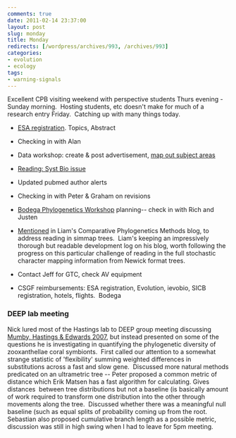 ```yaml
---
comments: true
date: 2011-02-14 23:37:00
layout: post
slug: monday
title: Monday
redirects: [/wordpress/archives/993, /archives/993]
categories:
- evolution
- ecology
tags:
- warning-signals
---
```


Excellent CPB visiting weekend with perspective students Thurs evening - Sunday morning.  Hosting students, etc doesn't make for much of a research entry Friday.  Catching up with many things today.



	
  * [ESA registration](http://www.esa.org/austin/call_contributed.php#I). Topics, Abstract

	
  * Checking in with Alan

	
  * Data workshop: create & post advertisement, [map out subject areas](http://www.carlboettiger.info/archives/905)

	
  * [Reading: Syst Bio issue](http://bit.ly/hMuxi1)

	
  * Updated pubmed author alerts

	
  * Checking in with Peter & Graham on revisions



	
  * [Bodega Phylogenetics Workshop](http://bodegaphylo.wikispot.org/2011_Workshop) planning-- check in with Rich and Justen

	
  * [Mentioned](http://phytools.blogspot.com/2011/02/reading-trees.html) in Liam's Comparative Phylogenetics Methods blog, to address reading in simmap trees.  Liam's keeping an impressively thorough but readable development log on his blog, worth following the progress on this particular challenge of reading in the full stochastic character mapping information from Newick format trees.

	
  * Contact Jeff for GTC, check AV equipment

	
  * CSGF reimbursements: ESA registration, Evolution, ievobio, SICB registration, hotels, flights.  Bodega




### DEEP lab meeting


Nick lured most of the Hastings lab to DEEP group meeting discussing [Mumby, Hastings & Edwards 2007](http://dx.doi.org/10.1038/nature06252), but instead presented on some of the questions he is investigating in quantifying the phylogenetic diversity of zooxanthellae  coral symbionts.  First called our attention to a somewhat strange  statistic of 'flexibility' summing weighted differences in substitutions  across a fast and slow gene.  Discussed more natural methods predicated  on an ultrametric tree -- Peter proposed a common metric of distance  which Erik Matsen has a fast algorithm for calculating. Gives distances   between tree distributions but not a baseline (is basically amount of  work required to transform one distribution into the other through  movements along the tree.  Discussed whether there was a meaningful null  baseline (such as equal splits of probability coming up from the root.   Sebastian also proposed cumulative branch length as a possible metric,  discussion was still in high swing when I had to leave for 5pm meeting.
